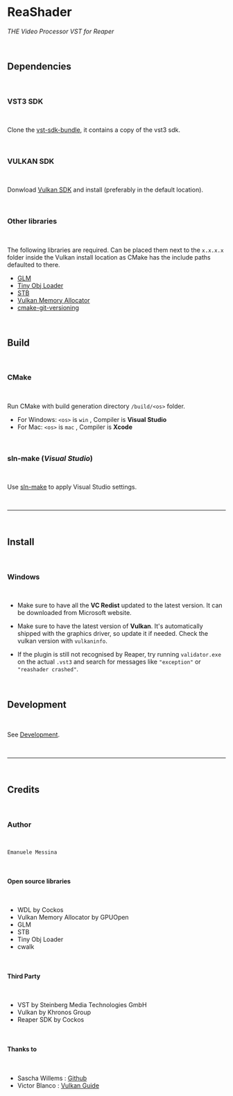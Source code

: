 # ReaShader

_THE Video Processor VST for Reaper_

<br>

## Dependencies

<br>

### VST3 SDK

<br>

Clone the [vst-sdk-bundle](https://github.com/emanuelemessina/vst-sdk-bundle), it contains a copy of the vst3 sdk.

<br>

### VULKAN SDK

<br>

Donwload [Vulkan SDK](https://www.lunarg.com/vulkan-sdk/) and install (preferably in the default location).

<br>

### Other libraries

<br>

The following libraries are required.
Can be placed them next to the `x.x.x.x` folder inside the Vulkan install location as CMake has the include paths defaulted to there.

- [GLM](https://github.com/g-truc/glm)
- [Tiny Obj Loader](https://github.com/tinyobjloader/tinyobjloader)
- [STB](https://github.com/nothings/stb)
- [Vulkan Memory Allocator](https://github.com/GPUOpen-LibrariesAndSDKs/VulkanMemoryAllocator)
- [cmake-git-versioning](https://github.com/emanuelemessina/cmake-git-versioning)

<br>

## Build

<br>

### CMake

<br>

Run CMake with build generation directory `/build/<os>` folder.
<br>
- For Windows: `<os>` is `win` , Compiler is **Visual Studio**
- For Mac: `<os>` is `mac` , Compiler is **Xcode**

<br>

### sln-make (_Visual Studio_)

<br>

Use [sln-make](http://github.com/emanuelemessina/sln-make) to apply Visual Studio settings.

<br>

---

<br>

## Install

<br>

### Windows

<br>

- Make sure to have all the **VC Redist** updated to the latest version. It can be downloaded from Microsoft website.

- Make sure to have the latest version of **Vulkan**. It's automatically shipped with the graphics driver, so update it if needed. Check the vulkan version with `vulkaninfo`.

- If the plugin is still not recognised by Reaper, try running `validator.exe` on the actual `.vst3` and search for messages like `"exception"` or `"reashader crashed"`.

<br>

## Development

<br>

See [Development](doc/Development.md).

<br>

---

<br>

## Credits

<br>

### Author

<br>

    Emanuele Messina

<br>

#### Open source libraries

<br>

- WDL by Cockos
- Vulkan Memory Allocator by GPUOpen
- GLM
- STB
- Tiny Obj Loader
- cwalk

<br>

#### Third Party

<br>

- VST by Steinberg Media Technologies GmbH
- Vulkan by Khronos Group
- Reaper SDK by Cockos

<br>

#### Thanks to

<br>

- Sascha Willems : [Github](https://github.com/SaschaWillems/Vulkan)
- Victor Blanco : [Vulkan Guide](https://vkguide.dev/)
